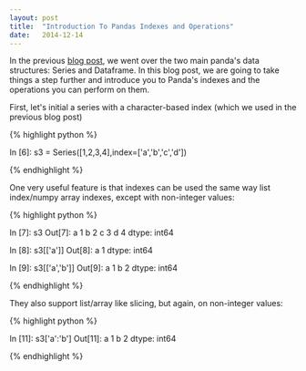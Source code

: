 ```yaml
---
layout: post
title:  "Introduction To Pandas Indexes and Operations"
date:   2014-12-14
---
```


In the previous [blog post](http://josephmisiti.github.io/introduction-to-pandas-data-structures/), we went over the two main panda's data structures: Series and Dataframe. In this blog post, we are going to take things a step further and introduce you to Panda's indexes and the operations you can perform on them.

First, let's initial a series with a character-based index (which we used in the previous blog post)

{% highlight python %}

In [6]: s3 = Series([1,2,3,4],index=['a','b','c','d'])

{% endhighlight %}

One very useful feature is that indexes can be used the same way list index/numpy array indexes, except with non-integer values:

{% highlight python %}

In [7]: s3
Out[7]:
a    1
b    2
c    3
d    4
dtype: int64

In [8]: s3[['a']]
Out[8]:
a    1
dtype: int64

In [9]: s3[['a','b']]
Out[9]:
a    1
b    2
dtype: int64

{% endhighlight %}

They also support list/array like slicing, but again, on non-integer values:

{% highlight python %}

In [11]: s3['a':'b']
Out[11]:
a    1
b    2
dtype: int64

{% endhighlight %}











